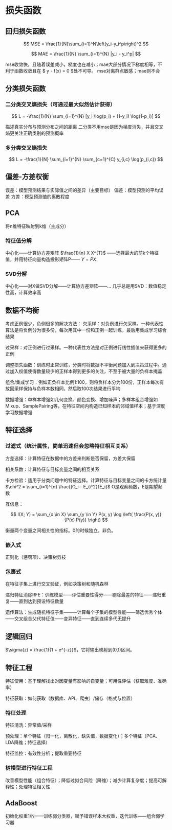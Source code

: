 # 损失函数
## 回归损失函数
$$
MSE = \frac{1}{N}\sum_{i=1}^N\left(y_i-y_i^p\right)^2
$$

$$
MAE = \frac{1}{N} \sum_{i=1}^{N} |y_i - y_i^p|
$$

mse收敛快，且随着误差减小，梯度也在减小；mae大部分情况下梯度相等，不利于函数收敛且在 $ y - f(x) = 0 $处不可导。
mse对离群点敏感；mae则不会

## 分类损失函数
### 二分类交叉熵损失（可通过最大似然估计获得）
$$
L = -\frac{1}{N} \sum_{i=1}^{N} [y_i \log(p_i) + (1-y_i) \log(1-p_i)]
$$

描述真实分布与预测分布之间的距离
二分类不用mse是因为梯度消失，并且交叉熵更关注正确类别的预测概率
### 多分类交叉熵损失
$$
L = -\frac{1}{N} \sum_{i=1}^{N} \sum_{c=1}^{C} y_{i,c} \log(p_{i,c})
$$

## 偏差-方差权衡
误差：模型预测结果与实际值之间的差异（主要目标）
偏差：模型预测的平均误差
方差：模型预测值的离散程度

## PCA
将n维特征映射到k维（主成分）
### 特征值分解
中心化——计算协方差矩阵 $\frac{1}{n} X X^{T}$ ——选择最大的前k个特征值，并用特征向量构造投影矩阵P—— $Y = PX$
### SVD分解
中心化——对X做SVD分解——计算协方差矩阵——...
几乎总是用SVD：数值稳定性高，计算效率高

## 数据不均衡
考虑正例很少，负例很多的解决方法：
欠采样：对负例进行欠采样。一种代表性算法是将负例分为很多份，每次用其中一份和正例一起训练，最后用集成学习综合结果

过采样：对正例进行过采样。一种代表性方法是对正例进行线性插值来获得更多的正例

调整损失函数：训练时正常训练，分类时将数据不平衡问题加入到决策过程中。通过加入权值使得数量较少的正样本得到更多的关注，不至于被大量的负样本掩盖

组合/集成学习：例如正负样本比例1:100，则将负样本分为100份，正样本每次有放回采样保持与负样本数相同，然后取100次结果进行平均

数据增强：单样本增强如几何变换、颜色变换、增加噪声；多样本组合增强如Mixup、SamplePairing等，在特征空间内构造已知样本的邻域值样本；基于深度学习数据增强

## 特征选择
### 过滤式（统计属性，简单迅速但会忽略特征相互关系）
方差选择：计算特征在数据中的方差来判断是否保留，方差大保留

相关系数：计算特征与目标变量之间的相互关系

卡方检验：适用于分类问题中的特征选择。计算特征与目标变量之间的卡方统计量 $\chi^2 = \sum_{i=1}^{n} \frac{(O_i - E_i)^2}{E_i}$  O是观察频数，E是期望频数

互信息：

$$
I(X; Y) = \sum_{x \in X} \sum_{y \in Y} P(x, y) \log \left( \frac{P(x, y)}{P(x) P(y)} \right)
$$ 

衡量两个变量之间相关性的指标。0的时候独立，非负。

### 嵌入式
正则化（惩罚项）、决策树剪枝
### 包裹式
在特征子集上进行交叉验证，例如决策树和随机森林

递归特征消除RFE：训练模型——评估重要性得分——剔除最差的特征——递归重复——直到达到预设特征数量

遗传算法：生成随机特征子集———计算每个子集的模型性能——筛选优秀个体——交叉组合父代特征值——变异特征——直到连续多代无提升

## 逻辑回归
 $\sigma(z) = \frac{1}{1 + e^{-z}}$，它将输出映射到(0,1)区间。

 ## 特征工程
特征使用：基于理解找出对因变量有影响的自变量；可用性评估（获取难度、准确率）
 
特征获取：如何获取（数据库、API、爬虫）/储存（格式与位置）
### 特征处理
特征清洗：异常值/采样

预处理：单个特征（归一化，离散化，缺失值，数据变化）；多个特征（PCA、LDA降维；特征选择）

特征监控：有效性分析；提取重要特征

### 树模型进行特征工程
改善模型性能（组合特征）；降低过拟合风险（降维）；减少计算复杂度；提高可解释性；处理特征相关性

## AdaBoost
初始化权重1/N——训练弱分类器，赋予错误样本大权重，迭代训练——组合弱学习器






